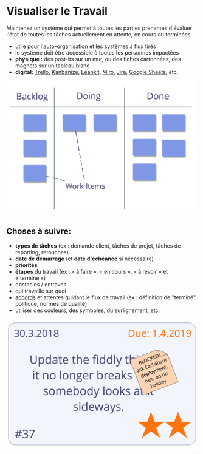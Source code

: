 # Visualiser le Travail

<summary>
Maintenez un système qui permet à toutes les parties prenantes d'évaluer l'état de toutes les tâches actuellement en attente, en cours ou terminées.
</summary>

- utile pour [l'auto-organisation](glossary:self-organization) et les systèmes à flux tirés
- le système doit être accessible à toutes les personnes impactées
- **physique :** des post-its sur un mur, ou des fiches cartonnées, des magnets sur un tableau blanc
- **digital:** [Trello](https://trello.com/), [Kanbanize](https://kanbanize.com/), [Leankit](https://leankit.com/), [Miro](https://miro.com), [Jira](https://www.atlassian.com/software/jira), [Google Sheets](https://www.google.com/sheets/about/), etc.

![Visualisation d'un processus de travail simple](img/workflow-and-value/simple-process.png)

## Choses à suivre:

- **types de tâches** (ex : demande client, tâches de projet, tâches de reporting, retouches)
- **date de démarrage** (et **date d'échéance** si nécessaire)
- **priorités**
- **étapes** du travail (ex : « à faire », « en cours », « à revoir » et « terminé »)
- obstacles / entraves
- qui travaille sur quoi
- [accords](glossary:agreement) et attentes guidant le flux de travail (ex : définition de "terminé", politique, normes de qualité)
- utiliser des couleurs, des symboles, du surlignement, etc.

![Une carte représentant un élément de travail](img/workflow-and-value/card.png)